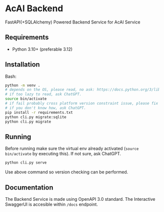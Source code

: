 # AcAI Backend

FastAPI(+SQLAlchemy) Powered Backend Service for AcAI Service

## Requirements

- Python 3.10+ (preferable 3.12)

## Installation

Bash:

```bash
python -m venv .
# depends on the OS, please read, no ask: https://docs.python.org/3/library/venv.html
# if too lazy to read, ask ChatGPT.
source bin/activate 
# if fail probably cross platform version constraint issue, please fix it by the lastest one available in your platform
# if you don't know how, ask ChatGPT.
pip install -r requirements.txt
python cli.py migrate:sqlite
python cli.py migrate 
```

## Running

Before running make sure the virtual env already activated (`source bin/activate` by executing this). If not sure, ask ChatGPT.

```bash
python cli.py serve
```

Use above command so version checking can be performed.

## Documentation

The Backend Service is made using OpenAPI 3.0 standard. The Interactive SwaggerUI is accesible within `/docs` endpoint.